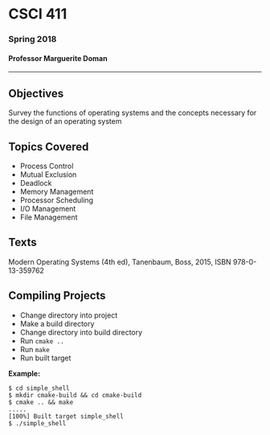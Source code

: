 # CSCI 411
### Spring 2018
#### Professor Marguerite Doman

------------------------------

Objectives
------------------------------
Survey the functions of operating systems and the concepts necessary for the 
design of an operating system

Topics Covered
------------------------------
- Process Control
- Mutual Exclusion
- Deadlock
- Memory Management
- Processor Scheduling
- I/O Management
- File Management

Texts
------------------------------
Modern Operating Systems (4th ed), Tanenbaum, Boss, 2015, ISBN 978-0-13-359762

Compiling Projects
------------------------------
- Change directory into project
- Make a build directory
- Change directory into build directory
- Run `cmake ..`
- Run `make`
- Run built target

**Example:**
```
$ cd simple_shell
$ mkdir cmake-build && cd cmake-build
$ cmake .. && make
.....
[100%] Built target simple_shell
$ ./simple_shell
```
